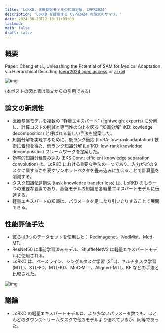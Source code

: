 ```yaml
---
title: 'LoRKD: 医療基盤モデルの知識分解, CVPR2024'
description: 'LoRKD を提案する CVPR2024 の論文のサマリ。'
date: 2024-06-23T12:10:31+09:00
lastmod: 
math: false
draft: false
---
```


## 概要

Paper: Cheng et al., Unleashing the Potential of SAM for Medical Adaptation via Hierarchical Decoding ([cvpr2024 open access](https://openaccess.thecvf.com/content/CVPR2024/papers/Zhou_Low-Rank_Knowledge_Decomposition_for_Medical_Foundation_Models_CVPR_2024_paper.pdf) or [arxiv](https://arxiv.org/abs/2403.18271)).

![img](https://img.tsuji.tech/h-sam-cvpr2024-0.jpg)

(本ポストの図と表は論文からの引用である)

## 論文の新規性

* 医療基盤モデルを複数の "軽量エキスパート" (lightweight experts) に分解し、計算コストの削減と専門性の向上を図る "知識分解" (KD: kowledge decomposition) と呼ばれる新しい手法を提案した。
* 知識分解を実現するために、低ランク適応 (LoRA: low-rank adaptation) 技術に着想を得た、低ランク知識分解 (LoRKD: low-rank knowledge decomposition) フレームワークを提案した。
* 効率的知識分離畳み込み (EKS Conv.: efficient knowledge separation convolution) は、LoRKD における重要な手法の一つであり、入力がどのタスクに属するかを表すワンホットベクタを畳み込みに加えることで計算量を削減する。
* タスク知識伝達損失 (task knowledge transfer loss) は、LoRKD のもう一つの重要な要素であり、基盤モデルの知識を各軽量エキスパートモデルに伝達する。
* 軽量エキスパートの知識は、パラメータを足したり引いたりすることで展開できる。

## 性能評価手法

* 彼らは3つのデータセットを使用した： Redimagenet、MedMist、Med-MT。
* ResNet50 は事前学習済みモデル、ShuffleNetV2 は軽量エキスパートモデルに使用される。
* LoRKD は、ベースライン、シングルタスク学習 (STL)、マルチタスク学習 (MTL)、STL-KD、MTL-KD、MoC-MTL、Aligned-MTL、KF などの手法と比較された。

![img](https://img.tsuji.tech/h-sam-cvpr2024-1.jpg)

## 議論

* LoRKD の軽量エキスパートモデルは、より少ないパラメータ数でも、ほとんどのダウンストリームタスクで他のモデルより優れているか、同等であった。 
